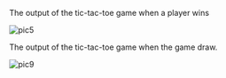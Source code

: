 The output of the tic-tac-toe game when a player wins

![pic5](https://user-images.githubusercontent.com/89735931/132449108-e51f56ee-fe1c-4ba8-a9ab-318094f779dd.jpeg)

The output of the tic-tac-toe game when the game draw.

![pic9](https://user-images.githubusercontent.com/89735931/132449262-9573dcc9-1ba6-45aa-84f4-cf7c923d0b38.jpeg)
